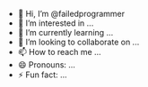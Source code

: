 - 👋 Hi, I’m @failedprogrammer
- 👀 I’m interested in ...
- 🌱 I’m currently learning ...
- 💞️ I’m looking to collaborate on ...
- 📫 How to reach me ...
- 😄 Pronouns: ...
- ⚡ Fun fact: ...

<!---
failedpragrammer/failedpragrammer is a ✨ special ✨ repository because its `README.md` (this file) appears on your GitHub profile.
You can click the Preview link to take a look at your changes.
--->
